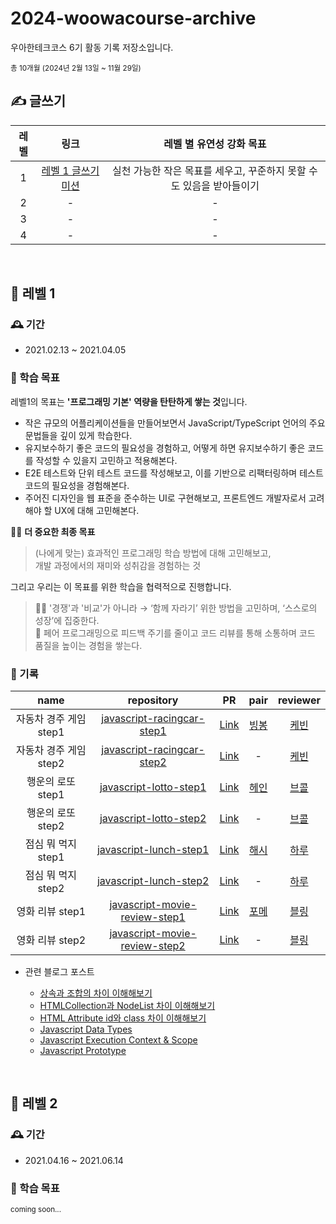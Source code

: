 # 2024-woowacourse-archive

우아한테크코스 6기 활동 기록 저장소입니다.

<sub>총 10개월 (2024년 2월 13일 ~ 11월 29일)</sub>

## ✍️ 글쓰기

| 레벨 |                                    링크                                     |                       레벨 별 유연성 강화 목표                       |
| :--: | :-------------------------------------------------------------------------: | :------------------------------------------------------------------: |
|  1   | [레벨 1 글쓰기 미션](https://github.com/woowacourse/woowa-writing/pull/113) | 실천 가능한 작은 목표를 세우고, 꾸준하지 못할 수도 있음을 받아들이기 |
|  2   |                                      -                                      |                                  -                                   |
|  3   |                                      -                                      |                                  -                                   |
|  4   |                                      -                                      |                                  -                                   |

<br />

## 🌱 레벨 1

### 🕰️ 기간

- 2021.02.13 ~ 2021.04.05

### 👊 학습 목표

레벨1의 목표는 **'프로그래밍 기본' 역량을 탄탄하게 쌓는 것**입니다.

- 작은 규모의 어플리케이션들을 만들어보면서 JavaScript/TypeScript 언어의 주요 문법들을 깊이 있게 학습한다.
- 유지보수하기 좋은 코드의 필요성을 경험하고, 어떻게 하면 유지보수하기 좋은 코드를 작성할 수 있을지 고민하고 적용해본다.
- E2E 테스트와 단위 테스트 코드를 작성해보고, 이를 기반으로 리팩터링하며 테스트 코드의 필요성을 경험해본다.
- 주어진 디자인을 웹 표준을 준수하는 UI로 구현해보고, 프론트엔드 개발자로서 고려해야 할 UX에 대해 고민해본다.

🧘‍♂️ **더 중요한 최종 목표**

> (나에게 맞는) 효과적인 프로그래밍 학습 방법에 대해 고민해보고,  
> 개발 과정에서의 재미와 성취감을 경험하는 것

그리고 우리는 이 목표를 위한 학습을 협력적으로 진행합니다.

> 🤼‍♀️ '경쟁'과 '비교'가 아니라 → ‘함께 자라기’ 위한 방법을 고민하며, ‘스스로의 성장’에 집중한다.  
> 💫 페어 프로그래밍으로 피드백 주기를 줄이고 코드 리뷰를 통해 소통하며 코드 품질을 높이는 경험을 쌓는다.

### 📂 기록

|          name          |                                           repository                                           |                                   PR                                    |                  pair                   |                reviewer                 |
| :--------------------: | :--------------------------------------------------------------------------------------------: | :---------------------------------------------------------------------: | :-------------------------------------: | :-------------------------------------: |
| 자동차 경주 게임 step1 | [javascript-racingcar-step1](https://github.com/hwinkr/javascript-racingcar/tree/hwinkr-step1) |  [Link](https://github.com/woowacourse/javascript-racingcar/pull/260)   | [빙봉](https://github.com/Yoonkyoungme) | [케빈](https://github.com/JeongBin0227) |
| 자동차 경주 게임 step2 |    [javascript-racingcar-step2](https://github.com/hwinkr/javascript-racingcar/tree/step2)     |  [Link](https://github.com/woowacourse/javascript-racingcar/pull/321)   |                    -                    | [케빈](https://github.com/JeongBin0227) |
|   행운의 로또 step1    |        [javascript-lotto-step1](https://github.com/hwinkr/javascript-lotto/tree/step1)         |    [Link](https://github.com/woowacourse/javascript-lotto/pull/282)     |  [헤인](https://github.com/Hain-tain)   |  [브콜](https://github.com/Tanney-102)  |
|   행운의 로또 step2    |        [javascript-lotto-step2](https://github.com/hwinkr/javascript-lotto/tree/step2)         |    [Link](https://github.com/woowacourse/javascript-lotto/pull/314)     |                    -                    |  [브콜](https://github.com/Tanney-102)  |
|   점심 뭐 먹지 step1   |        [javascript-lunch-step1](https://github.com/hwinkr/javascript-lunch/tree/step1)         |    [Link](https://github.com/woowacourse/javascript-lunch/pull/122)     |    [해시](https://github.com/dle234)    |    [하루](https://github.com/365kim)    |
|   점심 뭐 먹지 step2   |        [javascript-lunch-step2](https://github.com/hwinkr/javascript-lunch/tree/step2)         |    [Link](https://github.com/woowacourse/javascript-lunch/pull/155)     |                    -                    |    [하루](https://github.com/365kim)    |
|    영화 리뷰 step1     | [javascript-movie-review-step1](https://github.com/hwinkr/javascript-movie-review/tree/step1)  | [Link](https://github.com/woowacourse/javascript-movie-review/pull/115) |  [포메](https://github.com/novice0840)  |   [블링](https://github.com/uk960214)   |
|    영화 리뷰 step2     | [javascript-movie-review-step2](https://github.com/hwinkr/javascript-movie-review/tree/step1)  | [Link](https://github.com/woowacourse/javascript-movie-review/pull/155) |                    -                    |   [블링](https://github.com/uk960214)   |

- 관련 블로그 포스트

  - [상속과 조합의 차이 이해해보기](https://velog.io/@hwinkr/%EC%83%81%EC%86%8D%EA%B3%BC-%EC%A1%B0%ED%95%A9%EC%9D%98-%EC%B0%A8%EC%9D%B4-%EC%9D%B4%ED%95%B4%ED%95%B4%EB%B3%B4%EA%B8%B0)
  - [HTMLCollection과 NodeList 차이 이해해보기](https://velog.io/@hwinkr/HTMLCollection-vs-NodeList)
  - [HTML Attribute id와 class 차이 이해해보기](https://velog.io/@hwinkr/HTML-id-vs-class)
  - [Javascript Data Types](https://velog.io/@hwinkr/Javascript-Data-Types)
  - [Javascript Execution Context & Scope](https://velog.io/@hwinkr/Execution-Context-Scope)
  - [Javascript Prototype](https://velog.io/@hwinkr/Javascript-Prototype)

<br/>

## 🌿 레벨 2

### 🕰️ 기간

- 2021.04.16 ~ 2021.06.14

### 👊 학습 목표

<sub>coming soon...</sub>
